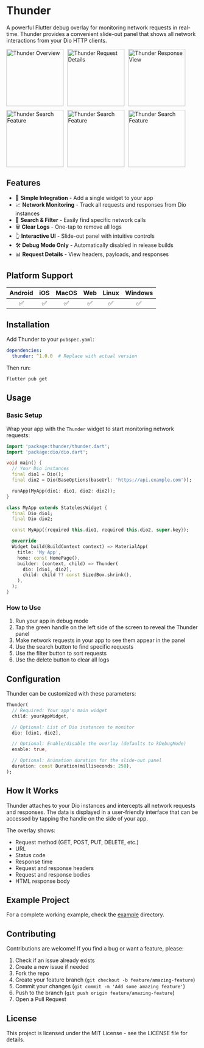 # Thunder

A powerful Flutter debug overlay for monitoring network requests in real-time. Thunder provides a convenient slide-out panel that shows all network interactions from your Dio HTTP clients.

<div style="display: flex; flex-direction: row; flex-wrap: wrap; gap: 10px;">
  <img src="https://github.com/Miracle-Blue/thunder/raw/main/screenshots/screenshot_1.png" width="150" alt="Thunder Overview">
  <img src="https://github.com/Miracle-Blue/thunder/raw/main/screenshots/screenshot_2.png" width="150" alt="Thunder Request Details">
  <img src="https://github.com/Miracle-Blue/thunder/raw/main/screenshots/screenshot_3.png" width="150" alt="Thunder Response View">
  <img src="https://github.com/Miracle-Blue/thunder/raw/main/screenshots/screenshot_4.png" width="150" alt="Thunder Search Feature">
  <img src="https://github.com/Miracle-Blue/thunder/raw/main/screenshots/screenshot_5.png" width="150" alt="Thunder Search Feature">
  <img src="https://github.com/Miracle-Blue/thunder/raw/main/screenshots/screenshot_6.png" width="150" alt="Thunder Search Feature">
</div>


## Features

- 📱 **Simple Integration** - Add a single widget to your app
- 📈 **Network Monitoring** - Track all requests and responses from Dio instances
- 🔎 **Search & Filter** - Easily find specific network calls
- 🗑️ **Clear Logs** - One-tap to remove all logs
- 👆 **Interactive UI** - Slide-out panel with intuitive controls
- 🛠️ **Debug Mode Only** - Automatically disabled in release builds
- 📊 **Request Details** - View headers, payloads, and responses

## Platform Support

| Android |  iOS  | MacOS |  Web  | Linux | Windows |
| :-----: | :---: | :---: | :---: | :---: | :-----: |
|✅|✅|✅|✅|✅|✅|

## Installation

Add Thunder to your `pubspec.yaml`:

```yaml
dependencies:
  thunder: ^1.0.0  # Replace with actual version
```

Then run:

```bash
flutter pub get
```

## Usage

### Basic Setup

Wrap your app with the `Thunder` widget to start monitoring network requests:

```dart
import 'package:thunder/thunder.dart';
import 'package:dio/dio.dart';

void main() {
  // Your Dio instances
  final dio1 = Dio();
  final dio2 = Dio(BaseOptions(baseUrl: 'https://api.example.com'));

  runApp(MyApp(dio1: dio1, dio2: dio2));
}

class MyApp extends StatelessWidget {
  final Dio dio1;
  final Dio dio2;

  const MyApp({required this.dio1, required this.dio2, super.key});

  @override
  Widget build(BuildContext context) => MaterialApp(
    title: 'My App',
    home: const HomePage(),
    builder: (context, child) => Thunder(
      dio: [dio1, dio2],
      child: child ?? const SizedBox.shrink(),
    ),
  );
}
```

### How to Use

1. Run your app in debug mode
2. Tap the green handle on the left side of the screen to reveal the Thunder panel
3. Make network requests in your app to see them appear in the panel
4. Use the search button to find specific requests
5. Use the filter button to sort requests
6. Use the delete button to clear all logs

## Configuration

Thunder can be customized with these parameters:

```dart
Thunder(
  // Required: Your app's main widget
  child: yourAppWidget,

  // Optional: List of Dio instances to monitor
  dio: [dio1, dio2],

  // Optional: Enable/disable the overlay (defaults to kDebugMode)
  enable: true,

  // Optional: Animation duration for the slide-out panel
  duration: const Duration(milliseconds: 250),
);
```

## How It Works

Thunder attaches to your Dio instances and intercepts all network requests and responses. The data is displayed in a user-friendly interface that can be accessed by tapping the handle on the side of your app.

The overlay shows:
- Request method (GET, POST, PUT, DELETE, etc.)
- URL
- Status code
- Response time
- Request and response headers
- Request and response bodies
- HTML response body

## Example Project

For a complete working example, check the [example](https://github.com/Miracle-Blue/thunder/blob/dev/example/lib/main.dart) directory.

## Contributing

Contributions are welcome! If you find a bug or want a feature, please:

1. Check if an issue already exists
2. Create a new issue if needed
3. Fork the repo
4. Create your feature branch (`git checkout -b feature/amazing-feature`)
5. Commit your changes (`git commit -m 'Add some amazing feature'`)
6. Push to the branch (`git push origin feature/amazing-feature`)
7. Open a Pull Request

## License

This project is licensed under the MIT License - see the LICENSE file for details.
